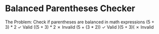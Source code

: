 # Balanced Parentheses Checker

The Problem: Check if parentheses are balanced in math expressions
(5 + 3) * 2 ✓ Valid
((5 + 3) * 2 ✗ Invalid
(5 + (3 * 2)) ✓ Valid
)(5 + 3)( ✗ Invalid
